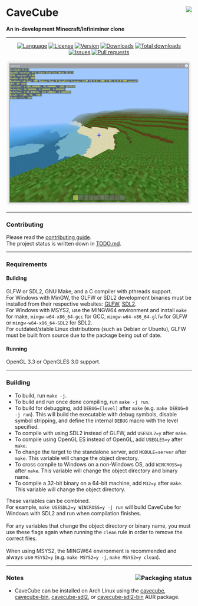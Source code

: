 # <img src="https://raw.githubusercontent.com/PQCraft/CaveCube/dev/extras/icon/hicolor/512x512/apps/cavecube.png" align="right" height="95"/>CaveCube
**An in-development Minecraft/Infiniminer clone**<br>

---
<div align="center">
<a HREF="#?"><img src="https://img.shields.io/github/languages/top/PQCraft/CaveCube?color=%232267a6&label=%20&logo=C&logoColor=white" alt="Language"/></a>
<a HREF="#?"><img src="https://img.shields.io/github/license/PQCraft/CaveCube?color=informational&label=License" alt="License"/></a>
<a HREF="#?"><img src="https://img.shields.io/badge/dynamic/json?color=informational&label=Version&query=tag_name&url=https%3A%2F%2Fapi.github.com%2Frepos%2FPQCraft%2FCaveCube%2Freleases%2Flatest" alt="Version"/></a>
<a HREF="#?"><img src="https://img.shields.io/github/downloads/PQCraft/CaveCube/latest/total?color=informational&label=Downloads&logo=github" alt="Downloads"/></a>
<a HREF="#?"><img src="https://img.shields.io/github/downloads/PQCraft/CaveCube/total?color=informational&label=Total%20downloads&logo=github" alt="Total downloads"/></a>
<a HREF="#?"><img src="https://img.shields.io/github/issues/PQCraft/CaveCube?label=Issues" alt="Issues"/></a>
<a HREF="#?"><img src="https://img.shields.io/github/issues-pr/PQCraft/CaveCube?label=Pull%20requests" alt="Pull requests"/></a>
</div>

[![](https://raw.githubusercontent.com/PQCraft/PQCraft/master/Screenshot_20221128_010856.png)](#?)

---
### Contributing
Please read the [contributing guide](https://github.com/PQCraft/CaveCube/blob/dev/CONTRIBUTING.md).<br>
The project status is written down in [TODO.md](https://github.com/PQCraft/CaveCube/blob/dev/TODO.md).<br>

---
### Requirements
#### Building
GLFW or SDL2, GNU Make, and a C compiler with pthreads support.<br>
For Windows with MinGW, the GLFW or SDL2 development binaries must be installed from their respective websites: [GLFW](https://www.glfw.org/download), [SDL2](https://www.libsdl.org/download-2.0.php).<br>
For Windows with MSYS2, use the MINGW64 environment and install `make` for make, `mingw-w64-x86_64-gcc` for GCC, `mingw-w64-x86_64-glfw` for GLFW or `mingw-w64-x86_64-SDL2` for SDL2.<br>
For outdated/stable Linux distributions (such as Debian or Ubuntu), GLFW must be built from source due to the package being out of date.<br>
#### Running
OpenGL 3.3 or OpenGLES 3.0 support.

---
### Building
- To build, run `make -j`.<br>
- To build and run once done compiling, run `make -j run`.<br>
- To build for debugging, add `DEBUG=[level]` after `make` (e.g. `make DEBUG=0 -j run`). This will build the executable with debug symbols, disable symbol stripping, and define the internal `DEBUG` macro with the level specified.<br>
- To compile with using SDL2 instead of GLFW, add `USESDL2=y` after `make`.<br>
- To compile using OpenGL ES instead of OpenGL, add `USEGLES=y` after `make`.<br>
- To change the target to the standalone server, add `MODULE=server` after `make`. This variable will change the object directory.<br>
- To cross compile to Windows on a non-Windows OS, add `WINCROSS=y` after `make`. This variable will change the object directory and binary name.<br>
- To compile a 32-bit binary on a 64-bit machine, add `M32=y` after `make`. This variable will change the object directory.<br>

These variables can be combined.<br>
For example, `make USESDL2=y WINCROSS=y -j run` will build CaveCube for Windows with SDL2 and run when compilation finishes.<br>
<br>
For any variables that change the object directory or binary name, you must use these flags again when running the `clean` rule in order to remove the correct files.<br>
<br>
When using MSYS2, the MINGW64 environment is recommended and always use `MSYS2=y` (e.g. `make MSYS2=y -j`, `make MSYS2=y clean`).<br>

---
### Notes <img src="https://repology.org/badge/vertical-allrepos/cavecube.svg" alt="Packaging status" align="right"/><br>
- CaveCube can be installed on Arch Linux using the [cavecube](https://aur.archlinux.org/packages/cavecube), [cavecube-bin](https://aur.archlinux.org/packages/cavecube-bin), [cavecube-sdl2](https://aur.archlinux.org/packages/cavecube-sdl2), or [cavecube-sdl2-bin](https://aur.archlinux.org/packages/cavecube-sdl2-bin) AUR package.<br>
